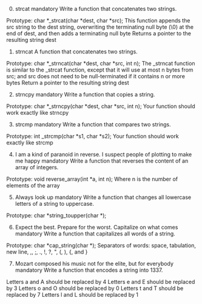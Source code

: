 0. strcat
mandatory
Write a function that concatenates two strings.

Prototype: char *_strcat(char *dest, char *src);
This function appends the src string to the dest string, overwriting the terminating null byte (\0) at the end of dest, and then adds a terminating null byte
Returns a pointer to the resulting string dest

1. strncat
A function that concatenates two strings.

Prototype: char *_strncat(char *dest, char *src, int n);
The _strncat function is similar to the _strcat function, except that
it will use at most n bytes from src; and
src does not need to be null-terminated if it contains n or more bytes
Return a pointer to the resulting string dest

2. strncpy
mandatory
Write a function that copies a string.

Prototype: char *_strncpy(char *dest, char *src, int n);
Your function should work exactly like strncpy

3. strcmp
mandatory
Write a function that compares two strings.

Prototype: int _strcmp(char *s1, char *s2);
Your function should work exactly like strcmp

4. I am a kind of paranoid in reverse. I suspect people of plotting to make me happy
mandatory
Write a function that reverses the content of an array of integers.

Prototype: void reverse_array(int *a, int n);
Where n is the number of elements of the array

5. Always look up
mandatory
Write a function that changes all lowercase letters of a string to uppercase.

Prototype: char *string_toupper(char *);

6. Expect the best. Prepare for the worst. Capitalize on what comes
mandatory
Write a function that capitalizes all words of a string.

Prototype: char *cap_string(char *);
Separators of words: space, tabulation, new line, ,, ;, ., !, ?, ", (, ), {, and }

7. Mozart composed his music not for the elite, but for everybody
mandatory
Write a function that encodes a string into 1337.

Letters a and A should be replaced by 4
Letters e and E should be replaced by 3
Letters o and O should be replaced by 0
Letters t and T should be replaced by 7
Letters l and L should be replaced by 1
